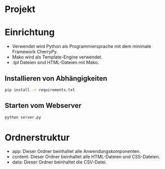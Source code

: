 # Projekt

# Einrichtung
- Verwendet wird Python als Programmiersprache mit dem minimale Framework CherryPy.
- Mako wird als Template-Engine verwendet.
- .tpl Dateien sind HTML-Dateien mit Mako.

## Installieren von Abhängigkeiten

```bash
pip install -r requirements.txt
```

## Starten vom Webserver

```bash
python server.py
```

# Ordnerstruktur
- app: Dieser Ordner beinhaltet alle Anwendungskomponenten.
- content: Dieser Ordner beinhaltet alle HTML-Dateien und CSS-Dateien.
- data: Dieser Ordner beinhaltet die CSV-Datei.
